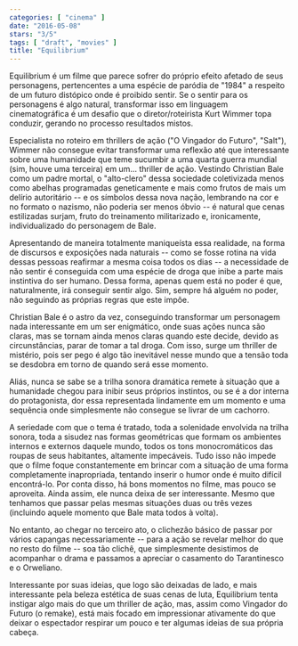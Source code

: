 ```yaml
---
categories: [ "cinema" ]
date: "2016-05-08"
stars: "3/5"
tags: [ "draft", "movies" ]
title: "Equilibrium"
---
```

Equilibrium é um filme que parece sofrer do próprio efeito afetado
de seus personagens, pertencentes a uma espécie de paródia de "1984"
a respeito de um futuro distópico onde é proibido sentir. Se o sentir
para os personagens é algo natural, transformar isso em linguagem
cinematográfica é um desafio que o diretor/roteirista Kurt Wimmer topa
conduzir, gerando no processo resultados mistos.

Especialista no roteiro em thrillers de ação ("O Vingador do Futuro",
"Salt"), Wimmer não consegue evitar transformar uma reflexão até que
interessante sobre uma humanidade que teme sucumbir a uma quarta guerra
mundial (sim, houve uma terceira) em um... thriller de ação. Vestindo
Christian Bale como um padre mortal, o "alto-clero" dessa sociedade
coletivizada menos como abelhas programadas geneticamente e mais como
frutos de mais um delírio autoritário -- e os símbolos dessa nova
nação, lembrando na cor e no formato o nazismo, não poderia ser menos
óbvio -- é natural que cenas estilizadas surjam, fruto do treinamento
militarizado e, ironicamente, individualizado do personagem de Bale.

Apresentando de maneira totalmente maniqueísta essa realidade, na forma
de discursos e exposições nada naturais -- como se fosse rotina na vida
dessas pessoas reafirmar a mesma coisa todos os dias -- a necessidade de
não sentir é conseguida com uma espécie de droga que inibe a parte
mais instintiva do ser humano. Dessa forma, apenas quem está no poder
é que, naturalmente, irá conseguir sentir algo. Sim, sempre há alguém
no poder, não seguindo as próprias regras que este impõe.

Christian Bale é o astro da vez, conseguindo transformar um personagem
nada interessante em um ser enigmático, onde suas ações nunca são
claras, mas se tornam ainda menos claras quando este decide, devido as
circunstâncias, parar de tomar a tal droga. Com isso, surge um thriller
de mistério, pois ser pego é algo tão inevitável nesse mundo que a
tensão toda se desdobra em torno de quando será esse momento.

Aliás, nunca se sabe se a trilha sonora dramática remete à situação
que a humanidade chegou para inibir seus próprios instintos, ou se é
a dor interna do protagonista, dor essa representada lindamente em um
momento e uma sequência onde simplesmente não consegue se livrar de
um cachorro.

A seriedade com que o tema é tratado, toda a solenidade envolvida
na trilha sonora, toda a sisudez nas formas geométricas que formam os
ambientes internos e externos daquele mundo, todos os tons monocromáticos
das roupas de seus habitantes, altamente impecáveis. Tudo isso não
impede que o filme foque constantemente em brincar com a situação de
uma forma completamente inapropriada, tentando inserir o humor onde
é muito difícil encontrá-lo. Por conta disso, há bons momentos
no filme, mas pouco se aproveita. Ainda assim, ele nunca deixa de ser
interessante. Mesmo que tenhamos que passar pelas mesmas situações duas
ou três vezes (incluindo aquele momento que Bale mata todos à volta).

No entanto, ao chegar no terceiro ato, o clichezão básico de passar por
vários capangas necessariamente -- para a ação se revelar melhor do
que no resto do filme -- soa tão clichê, que simplesmente desistimos
de acompanhar o drama e passamos a apreciar o casamento do Tarantinesco
e o Orweliano.

Interessante por suas ideias, que logo são deixadas de lado, e mais
interessante pela beleza estética de suas cenas de luta, Equilibrium
tenta instigar algo mais do que um thriller de ação, mas, assim
como Vingador do Futuro (o remake), está mais focado em impressionar
ativamente do que deixar o espectador respirar um pouco e ter algumas
ideias de sua própria cabeça.
